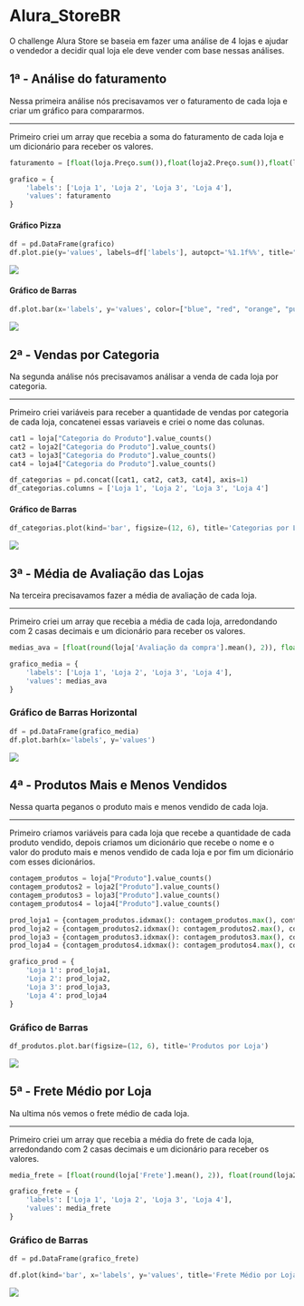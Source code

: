 # Alura_StoreBR
O challenge Alura Store se baseia em fazer uma análise de 4 lojas e ajudar o vendedor a decidir qual loja ele deve vender com base nessas análises.

## 1ª - Análise do faturamento
Nessa primeira análise nós precisavamos ver o faturamento de cada loja e criar um gráfico para compararmos.
___
Primeiro criei um array que recebia a soma do faturamento de cada loja e um dicionário para receber os valores.
```python
faturamento = [float(loja.Preço.sum()),float(loja2.Preço.sum()),float(loja3.Preço.sum()),float(loja4.Preço.sum())]

grafico = {
    'labels': ['Loja 1', 'Loja 2', 'Loja 3', 'Loja 4'],
    'values': faturamento
}
```

#### Gráfico Pizza
```python
df = pd.DataFrame(grafico)
df.plot.pie(y='values', labels=df['labels'], autopct='%1.1f%%', title="Faturamento")
```

<img src="./Conteudos/AnalisandoCSV.png">

#### Gráfico de Barras
```python
df.plot.bar(x='labels', y='values', color=["blue", "red", "orange", "purple"])
```

<img src="./Conteudos/AnalisandoCSV.png">

</br>

## 2ª - Vendas por Categoria
Na segunda análise nós precisavamos análisar a venda de cada loja por categoria.
___
Primeiro criei variáveis para receber a quantidade de vendas por categoria de cada loja, concatenei essas variaveis e criei o nome das colunas.
```python
cat1 = loja["Categoria do Produto"].value_counts()
cat2 = loja2["Categoria do Produto"].value_counts()
cat3 = loja3["Categoria do Produto"].value_counts()
cat4 = loja4["Categoria do Produto"].value_counts()

df_categorias = pd.concat([cat1, cat2, cat3, cat4], axis=1)
df_categorias.columns = ['Loja 1', 'Loja 2', 'Loja 3', 'Loja 4']
```

#### Gráfico de Barras
```python
df_categorias.plot(kind='bar', figsize=(12, 6), title='Categorias por Loja')
```

<img src="./Conteudos/AnalisandoCSV.png">

</br>

## 3ª - Média de Avaliação das Lojas
Na terceira precisavamos fazer a média de avaliação de cada loja.
___
Primeiro criei um array que recebia a média de cada loja, arredondando com 2 casas decimais e um dicionário para receber os valores.
```python
medias_ava = [float(round(loja['Avaliação da compra'].mean(), 2)), float(round(loja2['Avaliação da compra'].mean(), 2)), float(round(loja3['Avaliação da compra'].mean(), 2)), float(round(loja4['Avaliação da compra'].mean(), 2))]

grafico_media = {
    'labels': ['Loja 1', 'Loja 2', 'Loja 3', 'Loja 4'],
    'values': medias_ava
}
```

### Gráfico de Barras Horizontal
```python
df = pd.DataFrame(grafico_media)
df.plot.barh(x='labels', y='values')
```

<img src="./Conteudos/AnalisandoCSV.png">

</br>

## 4ª - Produtos Mais e Menos Vendidos
Nessa quarta peganos o produto mais e menos vendido de cada loja.
___
Primeiro criamos variáveis para cada loja que recebe a quantidade de cada produto vendido, depois criamos um dicionário que recebe o nome e o valor do produto mais e menos vendido de cada loja e por fim um dicionário com esses dicionários.
```python
contagem_produtos = loja["Produto"].value_counts()
contagem_produtos2 = loja2["Produto"].value_counts()
contagem_produtos3 = loja3["Produto"].value_counts()
contagem_produtos4 = loja4["Produto"].value_counts()

prod_loja1 = {contagem_produtos.idxmax(): contagem_produtos.max(), contagem_produtos.idxmin(): contagem_produtos.min()}
prod_loja2 = {contagem_produtos2.idxmax(): contagem_produtos2.max(), contagem_produtos2.idxmin(): contagem_produtos2.min()}
prod_loja3 = {contagem_produtos3.idxmax(): contagem_produtos3.max(), contagem_produtos3.idxmin(): contagem_produtos3.min()}
prod_loja4 = {contagem_produtos4.idxmax(): contagem_produtos4.max(), contagem_produtos4.idxmin(): contagem_produtos4.min()}

grafico_prod = {
    'Loja 1': prod_loja1,
    'Loja 2': prod_loja2,
    'Loja 3': prod_loja3,
    'Loja 4': prod_loja4
}
```

### Gráfico de Barras
```python
df_produtos.plot.bar(figsize=(12, 6), title='Produtos por Loja')
```

<img src="./Conteudos/AnalisandoCSV.png">

</br>

## 5ª - Frete Médio por Loja
Na ultima nós vemos o frete médio de cada loja.
___
Primeiro criei um array que recebia a média do frete de cada loja, arredondando com 2 casas decimais e um dicionário para receber os valores.
```python
media_frete = [float(round(loja['Frete'].mean(), 2)), float(round(loja2['Frete'].mean(), 2)), float(round(loja3['Frete'].mean(), 2)), float(round(loja4['Frete'].mean(), 2))]

grafico_frete = {
    'labels': ['Loja 1', 'Loja 2', 'Loja 3', 'Loja 4'],
    'values': media_frete
}
```

### Gráfico de Barras
```python
df = pd.DataFrame(grafico_frete)

df.plot(kind='bar', x='labels', y='values', title='Frete Médio por Loja')
```

<img src="./Conteudos/AnalisandoCSV.png">
